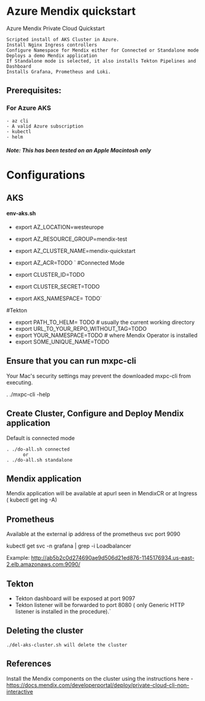 

# Azure Mendix quickstart
Azure Mendix Private Cloud Quickstart

    Scripted install of AKS Cluster in Azure.
    Install Nginx Ingress controllers
    Configure Namespace for Mendix either for Connected or Standalone mode
    Deploys a demo Mendix application
    If Standalone mode is selected, it also installs Tekton Pipelines and Dashboard
    Installs Grafana, Prometheus and Loki.


## Prerequisites:

### For Azure AKS
    - az cli 
    - A valid Azure subscription
    - kubectl
    - helm

##### Note: This has been tested on an Apple Macintosh only

# Configurations

## AKS
#### env-aks.sh

  - export AZ_LOCATION=westeurope
  - export AZ_RESOURCE_GROUP=mendix-test
  - export AZ_CLUSTER_NAME=mendix-quickstart
  - export AZ_ACR=TODO
`
#Connected Mode
  
 - export CLUSTER_ID=TODO
 - export CLUSTER_SECRET=TODO
 - export AKS_NAMESPACE= TODO`

#Tekton

 - export PATH_TO_HELM= TODO # usually the current working directory
 - export URL_TO_YOUR_REPO_WITHOUT_TAG=TODO
 - export YOUR_NAMESPACE=TODO # where Mendix Operator is installed
 - export SOME_UNIQUE_NAME=TODO


## Ensure that you can run mxpc-cli
Your Mac's security settings may prevent the downloaded mxpc-cli from executing.

. ./mxpc-cli -help

## Create Cluster, Configure and Deploy Mendix application

Default is connected mode

    . ./do-all.sh connected
          or
    . ./do-all.sh standalone

## Mendix application
Mendix application will be available at apurl seen in MendixCR or at Ingress ( kubectl get ing -A)

## Prometheus
Available at the external ip address of the prometheus svc port 9090

kubectl get svc -n grafana | grep -i Loadbalancer

Example:
http://ab5b2c0d274690ae9d506d21ed876-1145176934.us-east-2.elb.amazonaws.com:9090/


## Tekton
  - Tekton dashboard will be exposed at port 9097
  - Tekton listener will be forwarded to port 8080 ( only Generic HTTP listener is installed in the procedure).`

## Deleting the cluster

`./del-aks-cluster.sh will delete the cluster`

## References
Install the Mendix components on the cluster using the instructions here - https://docs.mendix.com/developerportal/deploy/private-cloud-cli-non-interactive